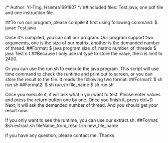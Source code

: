 /* Author: Yi-Ting, Hsieh(a1691807	*/
##Included files: Test.java, one pdf file and one instruction file.

##To run our program, please compile it first using following command:
$ javac Test.java


Once it's compiled, you can call our program. Our program support two argumemts,
one is the size of our matrix, another is the demanded number of thread. 
##Format: $ java program size_of_matrix number_of_threads
$ java Test n t
##Because I only use int type to store the value, the n is limit to 2400.

Or you can use the run.sh to execute the java program.
This script will use time command to check the runtime and print out to screen,
or you can store the result to the file.
It reads the following two format:
##Format1: $ sh run.sh
##Format2: $ sh run.sh file_name
$ sh run.sh

Once you execute it, it will ask what n you want to test. Please enter values and 
press the return button one by one. Once you finish it, press ctrl+D. Next, it will
ask the demanded number of thread. And you should get your result now. 

If you only want to see the runtime, you can use our extract.sh.
##Format: $sh extract.sh fileName_from_result.sh new_file_name


If you have any question, please contact me. 
Thanks
